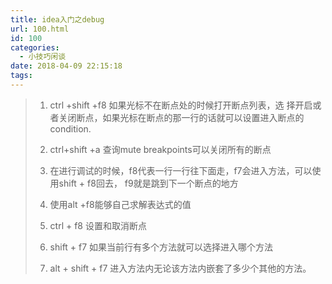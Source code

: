 ```yaml
---
title: idea入门之debug
url: 100.html
id: 100
categories:
  - 小技巧闲谈
date: 2018-04-09 22:15:18
tags:
---
```


> 1.  ctrl +shift +f8 如果光标不在断点处的时候打开断点列表，选 择开启或者关闭断点，如果光标在断点的那一行的话就可以设置进入断点的condition.
>     
> 2.  ctrl+shift +a 查询mute breakpoints可以关闭所有的断点
>     
> 3.  在进行调试的时候，f8代表一行一行往下面走，f7会进入方法，可以使用shift + f8回去， f9就是跳到下一个断点的地方
>     
> 4.  使用alt +f8能够自己求解表达式的值
>     
> 5.  ctrl + f8 设置和取消断点
>     
> 6.  shift + f7 如果当前行有多个方法就可以选择进入哪个方法
>     
> 7.  alt + shift + f7 进入方法内无论该方法内嵌套了多少个其他的方法。
>